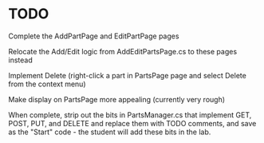# TODO

Complete the AddPartPage and EditPartPage pages

Relocate the Add/Edit logic from AddEditPartsPage.cs to these pages instead

Implement Delete (right-click a part in PartsPage page and select Delete from the context menu)

Make display on PartsPage more appealing (currently very rough)



When complete, strip out the bits in PartsManager.cs that implement GET, POST, PUT, and DELETE and replace them with TODO comments, and save as the "Start" code - the student will add these bits in the lab.